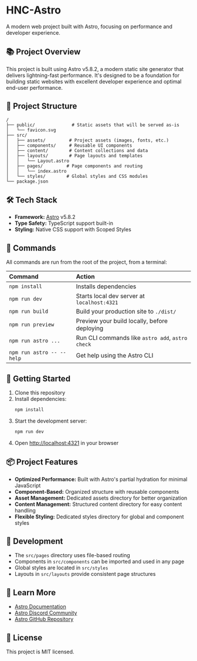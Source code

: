 # HNC-Astro

A modern web project built with Astro, focusing on performance and developer experience.

## 📚 Project Overview

This project is built using Astro v5.8.2, a modern static site generator that delivers lightning-fast performance. It's designed to be a foundation for building static websites with excellent developer experience and optimal end-user performance.

## 🚀 Project Structure

```text
/
├── public/              # Static assets that will be served as-is
│   └── favicon.svg
├── src/
│   ├── assets/         # Project assets (images, fonts, etc.)
│   ├── components/     # Reusable UI components
│   ├── content/        # Content collections and data
│   ├── layouts/        # Page layouts and templates
│   │   └── Layout.astro
│   ├── pages/         # Page components and routing
│   │   └── index.astro
│   └── styles/        # Global styles and CSS modules
└── package.json
```

## 🛠️ Tech Stack

- **Framework:** [Astro](https://astro.build/) v5.8.2
- **Type Safety:** TypeScript support built-in
- **Styling:** Native CSS support with Scoped Styles

## 🧞 Commands

All commands are run from the root of the project, from a terminal:

| Command                   | Action                                           |
| :------------------------ | :----------------------------------------------- |
| `npm install`             | Installs dependencies                            |
| `npm run dev`             | Starts local dev server at `localhost:4321`      |
| `npm run build`           | Build your production site to `./dist/`          |
| `npm run preview`         | Preview your build locally, before deploying     |
| `npm run astro ...`       | Run CLI commands like `astro add`, `astro check` |
| `npm run astro -- --help` | Get help using the Astro CLI                     |

## 🚀 Getting Started

1. Clone this repository
2. Install dependencies:
   ```bash
   npm install
   ```
3. Start the development server:
   ```bash
   npm run dev
   ```
4. Open [http://localhost:4321](http://localhost:4321) in your browser

## 📦 Project Features

- **Optimized Performance:** Built with Astro's partial hydration for minimal JavaScript
- **Component-Based:** Organized structure with reusable components
- **Asset Management:** Dedicated assets directory for better organization
- **Content Management:** Structured content directory for easy content handling
- **Flexible Styling:** Dedicated styles directory for global and component styles

## 🔧 Development

- The `src/pages` directory uses file-based routing
- Components in `src/components` can be imported and used in any page
- Global styles are located in `src/styles`
- Layouts in `src/layouts` provide consistent page structures

## 👀 Learn More

- [Astro Documentation](https://docs.astro.build)
- [Astro Discord Community](https://astro.build/chat)
- [Astro GitHub Repository](https://github.com/withastro/astro)

## 📝 License

This project is MIT licensed.
